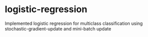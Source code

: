 # logistic-regression
Implemented logistic regression for multiclass classification using stochastic-gradient-update and mini-batch update
